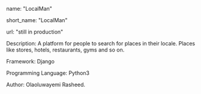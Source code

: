 <p>name: "LocalMan"</p>
<p>short_name: "LocalMan"</p>
<p>url: "still in production"</p>
<p>Description: A platform for people to search for places in their locale. Places like stores, hotels, restaurants, gyms and so on.</p>
<p>Framework: Django</p>
<p>Programming Language: Python3</p>
<p>Author: Olaoluwayemi Rasheed.</p>
